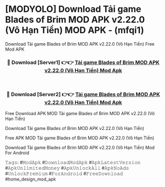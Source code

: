 # [MODYOLO] Download Tải game Blades of Brim MOD APK v2.22.0 (Vô Hạn Tiền) MOD APK - (mfqi1)
Download Tải game Blades of Brim MOD APK v2.22.0 (Vô Hạn Tiền) Free Mod APK

<div align="center">
<h3>🔴 Download [Server1] 👉👉 <a href="https://apk-comot.site?title=Tải_game_Blades_of_Brim_MOD_APK_v2.22.0_(Vô_Hạn_Tiền)">Tải game Blades of Brim MOD APK v2.22.0 (Vô Hạn Tiền) Mod Apk</a></h3><br>

<h3>🔴 Download [Server2] 👉👉 <a href="https://apk-comot.site?title=Tải_game_Blades_of_Brim_MOD_APK_v2.22.0_(Vô_Hạn_Tiền)">Tải game Blades of Brim MOD APK v2.22.0 (Vô Hạn Tiền) Mod Apk</a></h3>
</div>


Free Download APK MOD Tải game Blades of Brim MOD APK v2.22.0 (Vô Hạn Tiền)

Download Tải game Blades of Brim MOD APK v2.22.0 (Vô Hạn Tiền) 

Free APK MOD Tải game Blades of Brim MOD APK v2.22.0 (Vô Hạn Tiền) 

Download Tải game Blades of Brim MOD APK v2.22.0 (Vô Hạn Tiền) Mod For Android

𝚃𝚊𝚐𝚜: #𝙼𝚘𝚍𝙰𝚙𝚔 #𝙳𝚘𝚠𝚗𝚕𝚘𝚊𝚍𝙼𝚘𝚍𝙰𝚙𝚔 #𝙰𝚙𝚔𝙻𝚊𝚝𝚎𝚜𝚝𝚅𝚎𝚛𝚜𝚒𝚘𝚗 #𝙰𝚙𝚔𝚄𝚗𝚕𝚒𝚖𝚒𝚝𝚎𝚍𝙼𝚘𝚗𝚎𝚢 #𝙰𝚙𝚔𝚄𝚗𝚕𝚘𝚌𝚔𝙰𝚕𝚕 #𝙰𝚙𝚔𝙽𝚘𝙰𝚍𝚜 #𝚄𝚗𝚕𝚘𝚌𝚔𝙿𝚛𝚎𝚖𝚒𝚞𝚖 #𝙵𝚘𝚛𝙰𝚗𝚍𝚛𝚘𝚒𝚍 #𝙵𝚛𝚎𝚎𝙳𝚘𝚠𝚗𝚕𝚘𝚊𝚍 #home_design_mod_apk